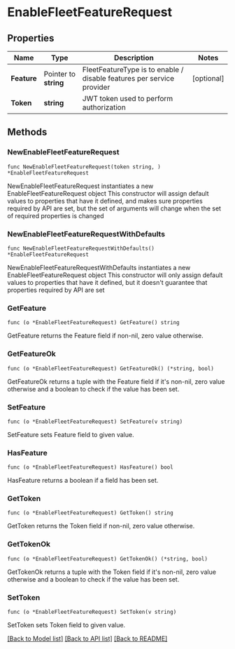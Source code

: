 # EnableFleetFeatureRequest

## Properties

Name | Type | Description | Notes
------------ | ------------- | ------------- | -------------
**Feature** | Pointer to **string** | FleetFeatureType is to enable / disable features per service provider | [optional] 
**Token** | **string** | JWT token used to perform authorization | 

## Methods

### NewEnableFleetFeatureRequest

`func NewEnableFleetFeatureRequest(token string, ) *EnableFleetFeatureRequest`

NewEnableFleetFeatureRequest instantiates a new EnableFleetFeatureRequest object
This constructor will assign default values to properties that have it defined,
and makes sure properties required by API are set, but the set of arguments
will change when the set of required properties is changed

### NewEnableFleetFeatureRequestWithDefaults

`func NewEnableFleetFeatureRequestWithDefaults() *EnableFleetFeatureRequest`

NewEnableFleetFeatureRequestWithDefaults instantiates a new EnableFleetFeatureRequest object
This constructor will only assign default values to properties that have it defined,
but it doesn't guarantee that properties required by API are set

### GetFeature

`func (o *EnableFleetFeatureRequest) GetFeature() string`

GetFeature returns the Feature field if non-nil, zero value otherwise.

### GetFeatureOk

`func (o *EnableFleetFeatureRequest) GetFeatureOk() (*string, bool)`

GetFeatureOk returns a tuple with the Feature field if it's non-nil, zero value otherwise
and a boolean to check if the value has been set.

### SetFeature

`func (o *EnableFleetFeatureRequest) SetFeature(v string)`

SetFeature sets Feature field to given value.

### HasFeature

`func (o *EnableFleetFeatureRequest) HasFeature() bool`

HasFeature returns a boolean if a field has been set.

### GetToken

`func (o *EnableFleetFeatureRequest) GetToken() string`

GetToken returns the Token field if non-nil, zero value otherwise.

### GetTokenOk

`func (o *EnableFleetFeatureRequest) GetTokenOk() (*string, bool)`

GetTokenOk returns a tuple with the Token field if it's non-nil, zero value otherwise
and a boolean to check if the value has been set.

### SetToken

`func (o *EnableFleetFeatureRequest) SetToken(v string)`

SetToken sets Token field to given value.



[[Back to Model list]](../README.md#documentation-for-models) [[Back to API list]](../README.md#documentation-for-api-endpoints) [[Back to README]](../README.md)



